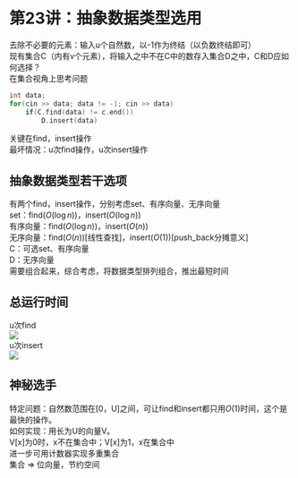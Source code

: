 # 第23讲：抽象数据类型选用
去除不必要的元素：输入u个自然数，以-1作为终结（以负数终结即可）  
现有集合C（内有v个元素），将输入之中不在C中的数存入集合D之中，C和D应如何选择？  
在集合视角上思考问题  
```c++
int data;
for(cin >> data; data != -1; cin >> data)
    if(C.find(data) != c.end())
        D.insert(data)
```
关键在find，insert操作  
最坏情况：u次find操作，u次insert操作  
## 抽象数据类型若干选项
有两个find，insert操作，分别考虑set、有序向量、无序向量  
set：find($O(\log n)$)，insert($O(\log n)$)  
有序向量：find($O(\log n)$)，insert($O(n)$)   
无序向量：find($O(n)$)[线性查找]，insert($O(1)$)[push_back分摊意义]   
C：可选set、有序向量  
D：无序向量  
需要组合起来，综合考虑，将数据类型排列组合，推出最短时间
## 总运行时间
u次find  
<img src="http://latex.codecogs.com/gif.latex?\left\{\begin{array}{c}O(1)\Rightarrow uc=O(u)\\O(\log n) \Rightarrow uc\log v=O(u\log v)\\ O(n)\Rightarrow ucv=O(uv)\end{array}\right."/>    
u次insert  
<img src="http://latex.codecogs.com/gif.latex?\left\{\begin{array}{c}O(1)\Rightarrow \sum_{j=1}^uc=O(u)\\O(\log n) \Rightarrow \sum_{j=1}^uc\log j=O(u\log u) \\ O(n) \Rightarrow \sum_{j=1}^ucj=O(u^2) \end{array}\right."/>    
## 神秘选手
特定问题：自然数范围在[0，U]之间，可让find和insert都只用$O(1)$时间，这个是最快的操作。  
如何实现：用长为U的向量V。  
V[x]为0时，x不在集合中；V[x]为1，x在集合中  
进一步可用计数器实现多重集合  
集合 $\Rightarrow$ 位向量，节约空间
